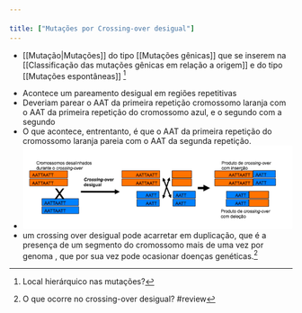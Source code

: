 ```yaml
---

title: ["Mutações por Crossing-over desigual"]
---
```

+ [[Mutação|Mutações]] do tipo [[Mutações gênicas]]  que se inserem na [[Classificação das mutações gênicas em relação  a origem]] e do tipo [[Mutações espontâneas]] [^872624]

[^872624]: Local hierárquico nas mutações?

+ Acontece um pareamento desigual em regiões repetitivas
+ Deveriam parear o AAT da primeira repetição cromossomo laranja com o AAT da primeira repetição do cromossomo azul, e o segundo com a segundo
+ O que acontece, entrentanto, é que o AAT da primeira repetição do cromossomo laranja pareia com o AAT da segunda repetição. 
+ ![Pasted image 20210406231653.png](Pasted%20image%2020210406231653.png)
+ um crossing over desigual pode acarretar em duplicação, que é a presença de um segmento do cromossomo mais de uma vez por genoma , que por sua vez pode ocasionar doenças genéticas.[^188567]

[^188567]: O que ocorre no crossing-over desigual?
#review 
